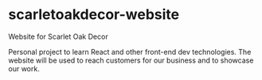 # scarletoakdecor-website
Website for Scarlet Oak Decor

Personal project to learn React and other front-end dev technologies. The website will be used to reach customers for our business and to showcase our work. 